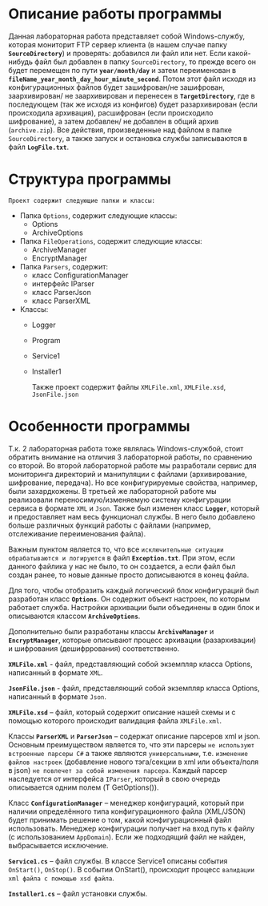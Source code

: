 # Описание работы программы #

   Данная лабораторная работа представляет собой Windows-службу, которая мониторит FTP сервер клиента (в нашем случае папку **`SourceDirectory`**) и проверять: добавился ли файл или нет. Если какой-нибудь файл был добавлен в папку `SourceDirectory`, то прежде всего он будет перемещен по пути **`year/month/day`** и затем переименован в **`fileName_year_month_day_hour_minute_second`**. Потом этот файл исходя из конфигурационных файлов будет зашифрован/не зашифрован, заархивирован/ не заархивирован и перенесен в **`TargetDirectory`**, где в последующем (так же исходя из конфигов) будет разархивирован (если происходила архивация), расшифрован (если происходило шифрование), а затем добавлен/ не добавлен в общий архив (`archive.zip`). Все действия, произведенные над файлом в папке `SourceDirectory`, а также запуск и остановка службы записываются в файл **`LogFile.txt`**.
 
# Структура программы #
    Проект содержит следующие папки и классы:
+ Папка `Options`, содержит следующие классы:
  + Options
  + ArchiveOptions
+ Папка `FileOperations`, содержит следующие классы:
  +	ArchiveManager
  +	EncryptManager
+ Папка `Parsers`, содержит:
  +	класс ConfigurationManager
  +	интерфейс IParser
  +	класс ParserJson
  +	класс ParserXML
+ Классы:
  +	Logger
  +	Program
  +	Service1
  +	Installer1
  
    Также проект содержит файлы `XMLFile.xml`, `XMLFile.xsd`, `JsonFile.json`
    

# Особенности программы #
   Т.к. 2 лабораторная работа тоже являлась Windows-службой, стоит обратить внимание на отличия 3 лабораторной работы, по сравнению со второй. Во второй лабораторной работе мы разработали сервис для мониторинга директорий и манипуляции с файлами (архивирование, шифрование, передача). Но все конфигурируемые свойства, например, были захардкожены. В третьей же лабораторной работе мы реализовали переносимую/изменяемую систему конфигурации сервиса в формате `XML` и `Json`. Также был изменен класс **`Logger`**, который и предоставляет нам весь функционал службы. В него было добавлено больше различных функций работы с файлами (например, отслеживание переименования файла).
   
  Важным пунктом является то, что все `исключительные ситуации обрабатываются и логируются` в файл **`Exception.txt`**. При этом, если данного файлика у нас не было, то он создается, а если файл был создан ранее, то новые данные просто дописываются в конец файла.
   
  Для того, чтобы отобразить каждый логический блок конфигураций был разработан класс **`Options`**. Он содержит объект настроек, по которым работает служба. Настройки архивации были объединены в один блок и описываются классом **`ArchiveOptions`**. 
   
   Дополнительно были разработаны классы **`ArchiveManager`** и **`EncryptManager`**, которые описывают процесс архивации (разархивации) и шифрования (дешифррования) соответственно.
   
**`XMLFile.xml`** - файл, представляющий собой экземпляр класса Options, написанный в формате `XML`.

**`JsonFile.json`** - файл, представляющий собой экземпляр класса Options, написанный в формате `Json`.

**`XMLFile.xsd`** – файл, который содержит описание нашей схемы и с помощью которого происходит валидация файла `XMLFile.xml`.

 Классы **`ParserXML`** и **`ParserJson`** – содержат описание парсеров xml и json. Основным преимуществом является то, что эти парсеры `не используют встроенные парсеры C#` а также являются `универсальными`, т.е. `изменение файлов настроек` (добавление нового тэга/секции в xml или объекта/поля в json) `не повлечет за собой изменения парсера`. Каждый парсер наследуется от интерфейса `IParser`, который в свою очередь описывается одним полем (T GetOptions<T>()).
    
Класс **`ConfigurationManager`** – менеджер конфигураций, который при наличии определённого типа конфигурационного файла (XML/JSON) будет принимать решение о том, какой конфигурационный файл использовать. Менеджер конфигурации получает на вход путь к файлу (с использованием `AppDomain`). Если же подходящий файл не найден, выбрасывается исключение.
    
**`Service1.cs`** – файл службы. В классе Service1 описаны события `OnStart()`, `OnStop()`. В событии OnStart(), происходит процесс `валидации xml файла с помощью xsd файла`.
    
**`Installer1.cs`** – файл установки службы.

	



